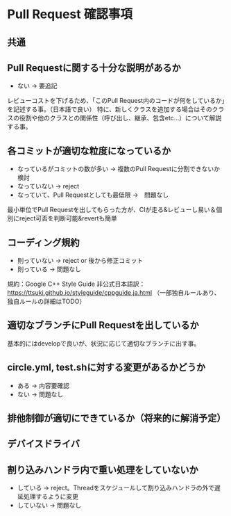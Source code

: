 Pull Request 確認事項
====================

共通
---
## Pull Requestに関する十分な説明があるか
* ない → 要追記

レビューコストを下げるため、「このPull Request内のコードが何をしているか」を記述する事。（日本語で良い）
特に、新しくクラスを追加する場合はそのクラスの役割や他のクラスとの関係性（呼び出し、継承、包含etc...）について解説する事。

## 各コミットが適切な粒度になっているか
* なっているがコミットの数が多い → 複数のPull Requestに分割できないか検討
* なっていない → reject
* なっていて、Pull Requestとしても最低限 →　問題なし

最小単位でPull Requestを出してもらった方が、CIが走る&レビューし易い＆個別にreject可否を判断可能&revertも簡単

## コーディング規約
* 則っていない → reject or 後から修正コミット
* 則っている → 問題なし

規約：Google C++ Style Guide
非公式日本語訳：https://ttsuki.github.io/styleguide/cppguide.ja.html
（一部独自ルールあり、独自ルールの詳細はTODO）

## 適切なブランチにPull Requestを出しているか

基本的にはdevelopで良いが、状況に応じて適切なブランチに出す事。

## circle.yml, test.shに対する変更があるかどうか
* ある → 内容要確認
* ない → 問題なし

## 排他制御が適切にできているか（将来的に解消予定）

デバイスドライバ
---------------
## 割り込みハンドラ内で重い処理をしていないか
* している → reject。Threadをスケジュールして割り込みハンドラの外で遅延処理するように変更
* していない → 問題なし